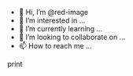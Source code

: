 - 👋 Hi, I’m @red-image
- 👀 I’m interested in ...
- 🌱 I’m currently learning ...
- 💞️ I’m looking to collaborate on ...
- 📫 How to reach me ...

<!---
red-image/red-image is a ✨ special ✨ repository because its `README.md` (this file) appears on your GitHub profile.
You can click the Preview link to take a look at your changes.
--->print

